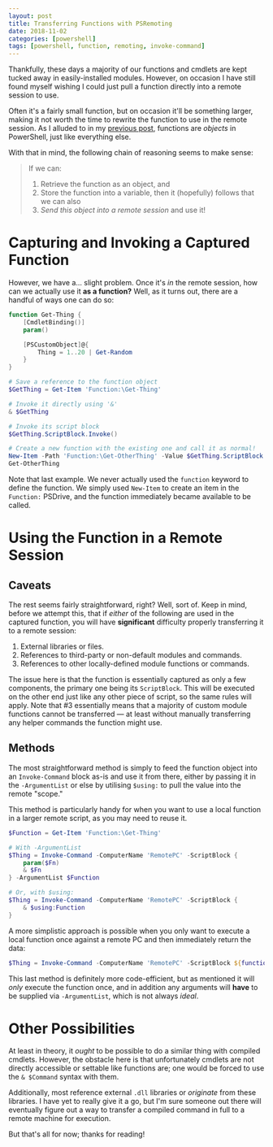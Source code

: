 ```yaml
---
layout: post
title: Transferring Functions with PSRemoting
date: 2018-11-02
categories: [powershell]
tags: [powershell, function, remoting, invoke-command]
---
```


Thankfully, these days a majority of our functions and cmdlets are kept tucked
away in easily-installed modules. However, on occasion I have still found myself
wishing I could just pull a function directly into a remote session to use.

Often it's a fairly small function, but on occasion it'll be something larger,
making it not worth the time to rewrite the function to use in the remote
session. As I alluded to in my [previous post](/Anonymous-Functions/), functions are _objects_ in PowerShell, just like everything else.

With that in mind, the following chain of reasoning seems to make sense:
> If we can:
>
> 1. Retrieve the function as an object, and
> 2. Store the function into a variable, then it (hopefully) follows that we can also
> 3. _Send this object into a remote session_ and use it!

# Capturing and Invoking a Captured Function

However, we have a... slight problem. Once it's _in_ the remote session, how can
we actually use it **as a function?** Well, as it turns out, there are a handful of ways one can do so:

```powershell
function Get-Thing {
    [CmdletBinding()]
    param()

    [PSCustomObject]@{
        Thing = 1..20 | Get-Random
    }
}

# Save a reference to the function object
$GetThing = Get-Item 'Function:\Get-Thing'

# Invoke it directly using '&'
& $GetThing

# Invoke its script block
$GetThing.ScriptBlock.Invoke()

# Create a new function with the existing one and call it as normal!
New-Item -Path 'Function:\Get-OtherThing' -Value $GetThing.ScriptBlock
Get-OtherThing
```

Note that last example. We never actually used the `function` keyword to define
the function. We simply used `New-Item` to create an item in the `Function:`
PSDrive, and the function immediately became available to be called.

# Using the Function in a Remote Session

## Caveats

The rest seems fairly straightforward, right? Well, sort of. Keep in mind,
before we attempt this, that if _either_ of the following are used in the captured
function, you will have **significant** difficulty properly transferring it to a
remote session:

1. External libraries or files.
2. References to third-party or non-default modules and commands.
3. References to other locally-defined module functions or commands.

The issue here is that the function is essentially captured as only a few
components, the primary one being its `ScriptBlock`. This will be executed on
the other end just like any other piece of script, so the same rules will apply.
Note that #3 essentially means that a majority of custom module functions cannot be transferred &mdash; at least without manually transferring any helper commands the function might use.

## Methods

The most straightforward method is simply to feed the function object into an
`Invoke-Command` block as-is and use it from there, either by passing it in the
`-ArgumentList` or else by utilising `$using:` to pull the value into the remote
"scope."

This method is particularly handy for when you want to use a local function in
a larger remote script, as you may need to reuse it.

```powershell
$Function = Get-Item 'Function:\Get-Thing'

# With -ArgumentList
$Thing = Invoke-Command -ComputerName 'RemotePC' -ScriptBlock {
    param($Fn)
    & $Fn
} -ArgumentList $Function

# Or, with $using:
$Thing = Invoke-Command -ComputerName 'RemotePC' -ScriptBlock {
    & $using:Function
}
```

A more simplistic approach is possible when you only want to execute a local
function once against a remote PC and then immediately return the data:

```powershell
$Thing = Invoke-Command -ComputerName 'RemotePC' -ScriptBlock ${function:Get-Thing}
```

This last method is definitely more code-efficient, but as mentioned it will
_only_ execute the function once, and in addition any arguments will **have**
to be supplied via `-ArgumentList`, which is not always _ideal_.

# Other Possibilities

At least in theory, it _ought_ to be possible to do a similar thing with
compiled cmdlets. However, the obstacle here is that unfortunately cmdlets are
not directly accessible or settable like functions are; one would be forced
to use the `& $Command` syntax with them.

Additionally, most reference external `.dll` libraries or _originate_ from these
libraries. I have yet to really give it a go, but I'm sure someone out there
will eventually figure out a way to transfer a compiled command in full to a
remote machine for execution.

But that's all for now; thanks for reading!